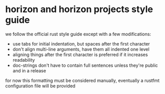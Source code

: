 # horizon and horizon projects style guide

we follow the official rust style guide except with a few modifications:

- use tabs for initial indentation, but spaces after the first character
- don't align multi-line arguments, have them all indented one level
- aligning things after the first character is preferred if it increases readability
- doc-strings don't have to contain full sentences unless they're public and in a release


for now this formatting must be considered manually, eventually a rustfmt configuration file will be provided

